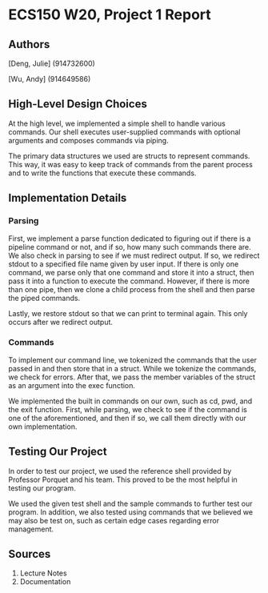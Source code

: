 # ECS150 W20, Project 1 Report

## Authors
[Deng, Julie] (914732600)

[Wu, Andy] (914649586)

## High-Level Design Choices
At the high level, we implemented a simple shell to handle various commands. Our shell executes user-supplied commands with optional arguments and composes commands via piping.

The primary data structures we used are structs to represent commands. This way, it was easy to keep track of commands from the parent process and to write the functions that execute these commands.

## Implementation Details
### Parsing
First, we implement a parse function dedicated to figuring out if there is a pipeline command or not, and if so, how many such commands there are. We also check in parsing to see if we must redirect output. If so, we redirect stdout to a specified file name given by user input. If there is only one command, we parse only that one command and store it into a struct, then pass it into a function to execute the command. However, if there is more than one pipe, then we clone a child process from the shell and then parse the piped commands.

Lastly, we restore stdout so that we can print to terminal again. This only occurs after we redirect output.

### Commands
To implement our command line, we tokenized the commands that the user passed in and then store that in a struct. While we tokenize the commands, we check for errors. After that, we pass the member variables of the struct as an argument into the exec function.

We implemented the built in commands on our own, such as cd, pwd, and the exit function. First, while parsing, we check to see if the command is one of the aforementioned, and then if so, we call them directly with our own implementation.

## Testing Our Project
In order to test our project, we used the reference shell provided by Professor Porquet and his team. This proved to be the most helpful in testing our program.

We used the given test shell and the sample commands to further test our program. In addition, we also tested using commands that we believed we may also be test on, such as certain edge cases regarding error management.

## Sources
1. Lecture Notes
2. Documentation
